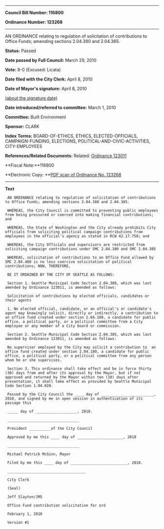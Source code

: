 

********

**Council Bill Number: 116800**
   
**Ordinance Number: 123268**
********

 AN ORDINANCE relating to regulation of solicitation of contributions to Office Funds; amending sections 2.04.380 and 2.04.385.

**Status:** Passed
   
**Date passed by Full Council:** March 29, 2010
   
**Vote:** 8-0 (Excused: Licata)
   
**Date filed with the City Clerk:** April 8, 2010
   
**Date of Mayor's signature:** April 8, 2010
   
[(about the signature date)](/~public/approvaldate.htm)
   
   
   
**Date introduced/referred to committee:** March 1, 2010
   
**Committee:** Built Environment
   
**Sponsor:** CLARK
   
   
**Index Terms:** BOARD-OF-ETHICS, ETHICS, ELECTED-OFFICIALS, CAMPAIGN-FUNDING, ELECTIONS, POLITICAL-AND-CIVIC-ACTIVITIES, CITY-EMPLOYEES

**References/Related Documents:** Related: [Ordinance 123011](http://clerk.ci.seattle.wa.us/~scripts/nph-brs.exe?s1=&s3=&s4=123011&s2=&s5=&Sect4=AND&l=20&Sect2=THESON&Sect3=PLURON&Sect5=CBORY&Sect6=HITOFF&d=ORDF&p=1&u=%2F~public%2Fcbory.htm&r=0&f=S)

**Fiscal Note:**116800

**Electronic Copy: **[PDF scan of Ordinance No. 123268](/~archives/Ordinances/Ord_123268.pdf)

********

**Text**
   
```
 AN ORDINANCE relating to regulation of solicitation of contributions to Office Funds; amending sections 2.04.380 and 2.04.385.

 WHEREAS, the City Council is committed to preventing public employees from being pressured or coerced into making financial contributions; and

 WHEREAS, the State of Washington and the City already prohibits City officials from soliciting political campaign contributions from employees in the official's agency as stated in RCW 42.17.750; and

 WHEREAS, the City Officials and supervisors are restricted from soliciting campaign contributions under SMC 2.04.380 and SMC 2.04.385

 WHEREAS, solicitation of contributions to an Office Fund allowed by SMC 2.04.480 is no less coercive solicitation of political contributions; NOW, THEREFORE,

 BE IT ORDAINED BY THE CITY OF SEATTLE AS FOLLOWS:

 Section 1. Seattle Municipal Code Section 2.04.380, which was last amended by Ordinance 123011, is amended as follows:

 Solicitation of contributions by elected officials, candidates or their agents

 1. No elected official, candidate, or an official's or candidate's agent may knowingly solicit, directly or indirectly, a contribution to an office fund created under section 2.04.180, a candidate for public office, a political party, or a political committee from a City employee or any member of a City board or commission.

 Section 2. Seattle Municipal Code Section 2.04.385, which was last amended by Ordinance 123011, is amended as follows:

 No supervisor employed by the City may solicit a contribution to  an office fund created under section 2.04.180, a candidate for public office, a political party, or a political committee from any person whom he or she supervises.

 Section 3. This ordinance shall take effect and be in force thirty (30) days from and after its approval by the Mayor, but if not approved and returned by the Mayor within ten (10) days after presentation, it shall take effect as provided by Seattle Municipal Code Section 1.04.020.

 Passed by the City Council the ____ day of ________________________, 2010, and signed by me in open session in authentication of its passage this

 _____ day of ___________________, 2010.

 _________________________________

 President __________of the City Council

 Approved by me this ____ day of _____________________, 2010

 _________________________________

 Michael Patrick McGinn, Mayor

 Filed by me this ____ day of __________________________, 2010.

 ____________________________________

 City Clerk

 (Seal)

 Jeff Slayton/JMS

 Office Fund contribution solicitation for ord

 February 1, 2010

 Version #1

```
